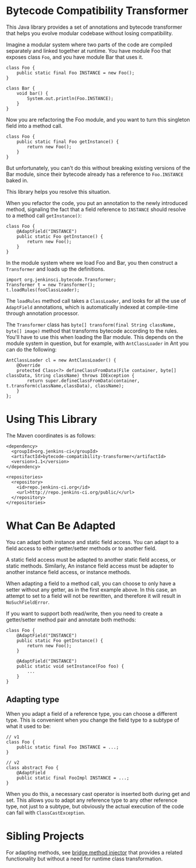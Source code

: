 Bytecode Compatibility Transformer
==================================

This Java library provides a set of annotations and bytecode transformer that helps you evolve
modular codebase without losing compatibility.

Imagine a modular system where two parts of the code are compiled separately and linked together at runtime.
You have module Foo that exposes class `Foo`, and you have module Bar that uses it.

    class Foo {
        public static final Foo INSTANCE = new Foo();
    }

    class Bar {
        void bar() {
            System.out.println(Foo.INSTANCE);
        }
    }

Now you are refactoring the Foo module, and you want to turn this singleton field into a method call.

    class Foo {
        public static final Foo getInstance() {
            return new Foo();
        }
    }

But unfortunately, you can't do this without breaking existing versions of the Bar module, since their
bytecode already has a reference to `Foo.INSTANCE` baked in.

This library helps you resolve this situation.

When you refactor the code, you put an annotation to the newly introduced method, signaling the fact
that a field reference to `INSTANCE` should resolve to a method call `getInstance()`:

    class Foo {
        @AdaptField("INSTANCE")
        public static Foo getInstance() {
            return new Foo();
        }
    }

In the module system where we load Foo and Bar, you then construct a `Transformer` and loads up
the definitions.

    import org.jenkinsci.bytecode.Transformer;
    Transformer t = new Transformer();
    t.loadRules(fooClassLoader);

The `loadRules` method call takes a `ClassLoader`, and looks for all the use of `AdaptField` annotations,
which is automatically indexed at compile-time through annotation processor.

The `Transformer` class has `byte[] transform(final String className, byte[] image)` method that transforms
bytecode according to the rules. You'll have to use this when loading the Bar module. This depends on the
module system in question, but for example, with `AntClassLoader` in Ant you can do the following:

    AntClassLoader cl = new AntClassLoader() {
        @Override
        protected Class<?> defineClassFromData(File container, byte[] classData, String className) throws IOException {
            return super.defineClassFromData(container, t.transform(className,classData), className);
        }
    };

Using This Library
==================

The Maven coordinates is as follows:

    <dependency>
      <groupId>org.jenkins-ci</groupId>
      <artifactId>bytecode-compatibility-transformer</artifactId>
      <version>1.1</version>
    </dependency>

    <repositories>
      <repository>
        <id>repo.jenkins-ci.org</id>
        <url>http://repo.jenkins-ci.org/public/</url>
      </repository>
    </repositories>


What Can Be Adapted
===================

You can adapt both instance and static field access. You can adapt to a field access to
either getter/setter methods or to another field.

A static field access must be adapted to another static field access, or static methods.
Similarly, An instance field access must be adapter to another instance field access, or instance methods.

When adapting a field to a method call, you can choose to only have a setter without any getter, as
in the first example above. In this case, an attempt to set to a field will not be rewritten, and therefore
it will result in `NoSuchFieldError`.

If you want to support both read/write, then you need to create a getter/setter method pair and annotate
both methods:

    class Foo {
        @AdaptField("INSTANCE")
        public static Foo getInstance() {
            return new Foo();
        }

        @AdaptField("INSTANCE")
        public static void setInstance(Foo foo) {
            ...
        }
    }

Adapting type
-------------
When you adapt a field of a reference type, you can choose a different type.
This is convenient when you change the field type to a subtype of what it used to be:

    // v1
    class Foo {
        public static final Foo INSTANCE = ...;
    }

    // v2
    class abstract Foo {
        @AdaptField
        public static final FooImpl INSTANCE = ...;
    }

When you do this, a necessary cast operator is inserted both during get and set.
This allows you to adapt any reference type to any other reference type, not just to a subtype,
but obviously the actual execution of the code can fail with `ClassCastException`.


Sibling Projects
================
For adapting methods, see [bridge method injector](http://bridge-method-injector.infradna.com/) that provides
a related functionality but without a need for runtime class transformation.